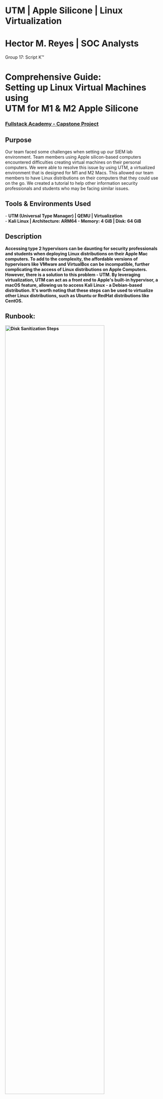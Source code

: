 # UTM | Apple Silicone | Linux Virtualization
<h1>Hector M. Reyes  | SOC Analysts </h1>
</h1> Group 17: Script K™</h1>
<h1>  Comprehensive Guide: <br />
Setting up Linux Virtual Machines using <br />
UTM for M1 & M2 Apple Silicone </h1>

 ### [Fullstack Academy - Capstone Project](https://docs.google.com/document/d/1mizcEhlYScNc8-_g/edit)


<h2>Purpose</h2> 
Our team faced some challenges when setting up our SIEM lab environment. Team members using Apple silicon-based computers encountered difficulties creating virtual machines on their personal computers. We were able to resolve this issue by using UTM, a virtualized environment that is designed for M1 and M2 Macs. This allowed our team members to have Linux distributions on their computers that they could use on the go. We created a tutorial to help other information security professionals and students who may be facing similar issues.
 
<h2>Tools & Environments Used </h2>
- <b> UTM (Universal Type Manager) | QEMU | Virtualization
</b>  <br />
- <b> Kali Linux | Architecture: ARM64
- <b> Memory: 4 GiB | Disk: 64 GiB </b>

<h2> Description </h2> 
Accessing type 2 hypervisors can be daunting for security professionals and students when deploying Linux distributions on their Apple Mac computers. To add to the complexity, the affordable versions of hypervisors like VMware and VirtualBox can be incompatible, further complicating the access of Linux distributions on Apple Computers. However, there is a solution to this problem - UTM. By leveraging virtualization, UTM can act as a front end to Apple's built-in hypervisor, a macOS feature, allowing us to access Kali Linux - a Debian-based distribution. It's worth noting that these steps can be used to virtualize other Linux distributions, such as Ubuntu or RedHat distributions like CentOS.

<h2>Runbook:</h2>

<img src="https://i.imgur.com/8Wic9mu.png" height="80%" width="80%" alt="Disk Sanitization Steps"/> <br />
 
<img src="https://i.imgur.com/ap10O7K.png" height="80%" width="80%" alt="Disk Sanitization Steps"/>  <br />

<br />
 
<img src="https://i.imgur.com/gfOvXDn.png" height="80%" width="80%" alt="Disk Sanitization Steps"/>

<br />  <br />

<h3> What is Kali Linux? <h3>
Kali Linux is a free and open-source Debian-based Linux distribution. It comes with a comprehensive set of pre-installed tools and utilities specifically designed to perform various cybersecurity testing such as penetration testing, digital forensics, and security audits. 
<br /> <br />

<img src="https://i.imgur.com/pGFHB6D.png" height="80%" width="80%" alt="Disk Sanitization Steps"/> <br />

1. Penetration Testing Tools: <br />
Kali Linux includes many penetration testing tools for assessing the security of networks, systems, and applications. These tools range from network scanners and vulnerability assessment frameworks to exploitation tools and password crackers. 

2. Digital Forensics Utilities: <br />
Kali Linux provides robust digital forensics capabilities, allowing users to conduct investigations, analyze digital evidence, and recover data from various storage media. It includes tools for disk imaging, file carving, memory analysis, and forensic analysis of network traffic.

3. Security Assessment Frameworks: <br />
Kali Linux incorporates popular security assessment frameworks such as Metasploit and Burp Suite, which enable professionals to identify vulnerabilities, exploit security flaws, and simulate real-world cyber attacks. These frameworks streamline the process of security testing and help organizations improve defenses.

4. Wireless Network Testing: <br />
Kali Linux offers specialized wireless network testing and exploitation tools. Users can perform wireless network reconnaissance, capture and analyze network traffic, and assess the security of Wi-Fi networks using tools like Aircrack-ng and Wireshark.

5. Web Application Security: <br />
Kali Linux includes tools for testing the security of web applications, APIs, and web servers. It provides scanners for identifying common web vulnerabilities such as SQL injection, cross-site scripting (XSS), command injection, and web application fuzzing and exploitation tools. 

6. Exploitation Frameworks:  <br />
Kali Linux features comprehensive exploitation frameworks like Metasploit, allowing users to develop and execute custom exploits against vulnerable systems and applications. These frameworks facilitate the discovery and exploitation of security weaknesses in target environments.

<img src="https://i.imgur.com/ZaJJJ4n.png" height="80%" width="80%" alt="Disk Sanitization Steps"/>

<br />   <br />

Pre-installed Tools: <br />
Some pre-installed tools and utilities available in Kali Linux include: 
- <b> Nmap: Network scanner and reconnaissance tool. 
- <b> Wireshark: Network protocol analyzer. 
- <b> John the Ripper: Password cracking tool. 
- <b> Burp Suite: Web application security testing framework. 
- <b> Metasploit Framework: Exploitation framework for developing and executing exploits.
- <b> Aircrack-ng: Wireless network assessment tool. 
- <b> Volatility: Memory forensics framework. 
- <b> Hydra: Password brute-forcing tool. 
- <b> Nikto: Web server vulnerability scanner.  <br />

<img src="https://i.imgur.com/kAqGa69.png" height="80%" width="80%" alt="Disk Sanitization Steps"/>

<br />  <br />

Usage and Community:  <br />
Kali Linux is widely used by cybersecurity professionals, penetration testers, ethical hackers, and security enthusiasts worldwide. Its extensive documentation, community forums, and online resources make it accessible to users of all skill levels. The active community of contributors and developers ensures regular updates, bug fixes, and improvements to the distribution, keeping it at the forefront of cybersecurity testing and research. 

<br />  <br />

</h3> Summary </h3> <br />
Kali Linux is a versatile and powerful platform for conducting cybersecurity assessments, digital forensics investigations, and security research. Its comprehensive set of pre-installed tools, user-friendly interface, and active community support make it an indispensable resource for professionals and enthusiasts in information security. 

<br />  <br />

<img src="https://i.imgur.com/azTPDJR.png" height="80%" width="80%" alt="Disk Sanitization Steps"/>

<h2>What is UTM?</h2> 
UTM (Universal Type Manager):  <br />
UTM (Universal Type Manager) is a virtualization platform designed explicitly for macOS, developed by Felix Schwarz. It enables users to run virtual machines (VMs) on their Mac computers, allowing them to use multiple operating systems simultaneously without additional hardware. UTM offers a user-friendly interface and robust functionality, making it an ideal choice for users seeking to leverage virtualization for various purposes, including software testing, development, education, and more. 

<br />  <br />

Key Features: <br />
1. Versatile Virtualization: <br />
UTM supports various guest operating systems, including Windows, Linux, macOS, and BSD distributions. Users can create and manage multiple virtual machines with different configurations to suit their needs.

2. Performance Optimization: <br />
UTM utilizes QEMU (Quick Emulator) as its virtualization backend, providing efficient performance and compatibility with various hardware platforms, including Apple Silicon (ARM64) chips found in Mac M1 and M2 computers. 

3. User-Friendly Interface: <br />
UTM offers an intuitive graphical user interface (GUI) that simplifies creating, configuring, and managing virtual machines. Users can easily customize VM settings, allocate resources, and install guest operating systems with minimal effort. 

4. Hardware Acceleration: <br />
UTM supports hardware acceleration features like OpenGL acceleration to enhance virtualized environments' performance and graphical capabilities. This ensures smooth operation and optimal user experience, particularly when running resource-intensive applications and graphical workloads. 

5. Integration with macOS: <br />
UTM seamlessly integrates with macOS, allowing users to leverage native system features and resources within virtualized environments. This includes support for peripherals, file sharing, networking, and other macOS functionalities, enhancing the interoperability and usability of virtual machines on Mac computers. 

6. Open-Source Foundation: <br />
UTM is built upon open-source technologies, with its source code available on GitHub for community contribution and collaboration. This open development model fosters innovation, transparency, and continuous improvement, ensuring that UTM remains a reliable and cutting-edge virtualization solution for macOS users.

<br /> <br />

</h3> Usage and Applications: </h3> <br />
UTM is utilized by a diverse user base, including software developers, system administrators, educators, and hobbyists, for various purposes: <br />
- <b> Software Development and Testing: UTM enables developers to create isolated development environments, test software compatibility across different operating systems, and evaluate application performance under various configurations.<br /> 
- <b> Education and Training: UTM is a valuable tool for educational institutions and training providers, allowing students to explore different operating systems, practice system administration tasks, and learn about virtualization concepts hands-on. <br />
- <b> System Administration and Maintenance: System administrators use UTM to simulate network environments, troubleshoot system issues, and perform maintenance tasks without affecting their primary macOS environment. 
Security Research and Testing: UTM supports the creation of virtualized security testing environments, facilitating the evaluation of cybersecurity tools, techniques, and procedures in a controlled and isolated environment.<br />

<br />  <br />

</h3> Summary </h3> <br />
UTM is a versatile and powerful virtualization platform for macOS, offering various features and capabilities to meet users' needs across various industries and disciplines. Its intuitive interface, robust performance, and integration with macOS make it an indispensable tool for running virtual machines on Mac computers and exploring different operating systems and software environments. 

<br />  <br />

<h2> Why does Kali and UTM work so well? </h2> <br />
Key Features: <br />
1. ARM64 Compatibility: <br />
Kali Linux provides official builds optimized explicitly for the ARM64 architecture used in Apple's M1 and M2 chips. This compatibility ensures that Kali Linux can run smoothly on Mac computers equipped with these processors when virtualized using UTM. 

2. QEMU Virtualization Backend: <br />
UTM utilizes QEMU (Quick Emulator) as its virtualization backend, which is a versatile and powerful emulator that supports a wide range of hardware platforms and architectures, including ARM64. This allows UTM to emulate the ARM64 architecture required to run Kali Linux on Mac M1 and M2 systems. 

3. Hardware Acceleration Support: <br />
UTM supports hardware acceleration features, such as OpenGL acceleration, which can enhance virtualized environments' performance and graphical capabilities. This ensures that Kali Linux, running within a UTM virtual machine, can leverage hardware acceleration for responsiveness and visual fidelity.  

4. Integration with macOS: <br />
UTM seamlessly integrates with macOS, providing native support for peripherals, file sharing, networking, and other macOS functionalities within virtualized environments. This integration ensures smooth interoperability between Kali Linux and macOS, allowing users to access and utilize macOS resources seamlessly while running Kali Linux in a virtual machine. 

5. Ease of Use: <br />
UTM offers an intuitive user interface that simplifies creating, configuring, and managing virtual machines. Users can easily set up a Kali Linux virtual machine within UTM without complex configurations or technical expertise, making it accessible to users of all skill levels. 

6. Community Support: <br />
Kali Linux and UTM benefit from an active and vibrant community of users, developers, and contributors who provide support, feedback, and resources. This collaborative ecosystem ensures that users can find assistance, troubleshooting tips, and guidance when running Kali Linux on UTM, enhancing the virtualization setup's overall user experience and reliability. 

<br />  <br />

</h3>Summary </h3> <br />
Kali Linux works well with UTM due to its ARM64 compatibility, hardware acceleration support, macOS integration, ease of use, and strong community support. Together, these factors contribute to a seamless and reliable experience for users seeking to run Kali Linux on Mac M1 and M2 systems using UTM as the virtualization platform. 

<br /> <br />

<img src="https://i.imgur.com/6ZvyGJm.png" height="80%" width="80%" alt="Disk Sanitization Steps"/>

<h2> How to install and use Kali Linux and UTM: </h2> <br />
1. Download UTM and Kali Linux: <br />
Navigate to the UTM Website: <br />
Open your web browser and go to https://mac.getutm.app to access the UTM website. 

Download UTM:  <br />
On the UTM website, locate the download button and click on it to initiate the download process. 

Install UTM:  <br />
Navigate to your "Downloads" folder once the download is complete.
Locate the downloaded UTM file (usually in .dmg format) and double-click to open it.
Drag the UTM icon to your "Applications" folder to install UTM on your Mac. 

Download Kali Linux: <br />
Visit the Kali Linux website at https://www.kali.org/get-kali/#kali-platforms. 

Find the image: <br />
Click the download icon and select the latest Kali Linux version compatible with Apple Silicon (ARM64).

<br />  <br />

2. Verify Kali Linux Download: <br />
Navigate to your "Downloads" folder once the download is complete. 
Verify that the downloaded Kali Linux file is intact and complete.

<br />  <br />

3. Creating a Virtual Machine in UTM: <br />
Open the UTM application from your "Applications" folder. 

Create a New Virtual Machine: <br />
Create a New Virtual Machine: In UTM, select"Create a New Virtual Machine" to begin the setup process. Create a New Virtual Machine

Select Virtualize Option: <br />
Choose the "Virtualize" option and select"Linux" as the operating system for the virtual machine. 

Choose the Kali Linux ISO: <br />
Opt not to use Apple Virtualization and proceed with QEMU. 
Browse and select the Kali Linux ISO image downloaded earlier. 

Specify RAM Allocation: <br />
Specify the desired amount of RAM allocation for the virtual machine (e.g., 6GB) for optimal performance. 
Enable hardware OpenGL acceleration for smooth graphical performance. 

Allocate Storage Space: <br />
Allocate default storage space (e.g., 64GB) for the virtual machine's storage. 

<br />  <br />

4. Virtual Machine Configuration: <br />
Rename Virtual Machine:  <br />
Rename the virtual machine to a descriptive name (e.g.," Kali Linux") for easy identification.

Add Serial Device: <br />
Navigate to the "Settings" tab and add a new serial device in the devices section. 

Grant Disk Access: <br />
Ensure that UTM has full disk access by granting permissions in your Mac's system settings under "Privacy and Security." 

Reboot UTM: <br />
If necessary, reboot UTM to apply the changes made to disk access permissions. 

<br />  <br />

5. Installation of Kali Linux: <br />
Initiate Installation Process: 
Reopen UTM and initiate the installation process by selecting the start I

Follow On-Screen Prompts: <br />
Follow the on-screen prompts to select the Kali Linux system's language, location, keyboard configuration, hostname, domain, username, and password. 

Guided Partitioning: <br />
Select the timezone and proceed with guided partitioning (use the entire disk) for the installation.

Software Selection: <br />
Choose software selection options based on your requirements. 

Wait for Installation: <br />
Wait for the installation process to complete

<br />  <br />

6. Post-Installation Configuration: <br />
Reboot UTM: <br />
Upon receiving the "Finish the Installation" prompt, continue and reboot UTM to apply the changes. 

Clear CD/DVD Option: <br />
Re-launch UTM and clear the CD/DVD option in the settings. 

Start your Virtual Machine: <br />
Start the virtual machine and select the Kali Linux option. 

<br />  <br />

7. Terminal Setup and Update: Open Terminal: <br />
Open Terminal: <br />
Open the terminal within Kali Linux.

Execute Commands: <br />
Execute the following commands to install necessary packages, update repositories, and upgrade existing software within the virtual machine.

<br />  <br />

<img src="https://i.imgur.com/WSK2lK0.png" height="80%" width="80%" alt="Disk Sanitization Steps"/>

<br /><br />

</h2>Conclusion </h2> <br />
This comprehensive run book offers a detailed and easy-to-follow guide for setting up Kali Linux on UTM for Mac M1 and M2 computers. With this step-by-step instruction manual, you can ensure a smooth and hassle-free installation process. Not only that but the same set of instructions can be used to install other operating systems as well, making it an indispensable reference for anyone looking to install an OS on their Mac.

<br /> <br />

<img src="https://i.imgur.com/vyvufdZ.png" height="80%" width="80%" alt="Disk Sanitization Steps"/>

<br />

<img src="https://i.imgur.com/AggZzny.png" height="80%" width="80%" alt="Disk Sanitization Steps"/>











